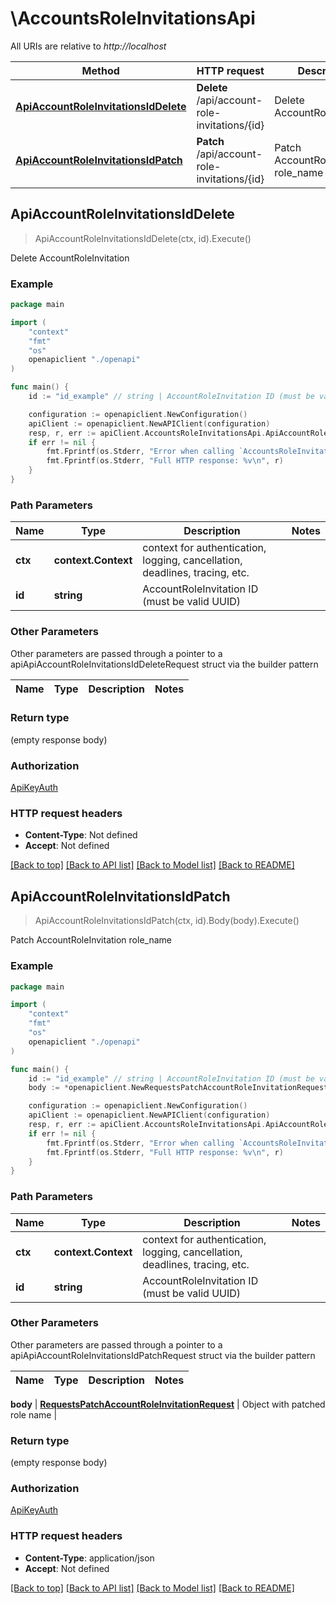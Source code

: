 # \AccountsRoleInvitationsApi

All URIs are relative to *http://localhost*

Method | HTTP request | Description
------------- | ------------- | -------------
[**ApiAccountRoleInvitationsIdDelete**](AccountsRoleInvitationsApi.md#ApiAccountRoleInvitationsIdDelete) | **Delete** /api/account-role-invitations/{id} | Delete AccountRoleInvitation
[**ApiAccountRoleInvitationsIdPatch**](AccountsRoleInvitationsApi.md#ApiAccountRoleInvitationsIdPatch) | **Patch** /api/account-role-invitations/{id} | Patch AccountRoleInvitation role_name



## ApiAccountRoleInvitationsIdDelete

> ApiAccountRoleInvitationsIdDelete(ctx, id).Execute()

Delete AccountRoleInvitation



### Example

```go
package main

import (
    "context"
    "fmt"
    "os"
    openapiclient "./openapi"
)

func main() {
    id := "id_example" // string | AccountRoleInvitation ID (must be valid UUID)

    configuration := openapiclient.NewConfiguration()
    apiClient := openapiclient.NewAPIClient(configuration)
    resp, r, err := apiClient.AccountsRoleInvitationsApi.ApiAccountRoleInvitationsIdDelete(context.Background(), id).Execute()
    if err != nil {
        fmt.Fprintf(os.Stderr, "Error when calling `AccountsRoleInvitationsApi.ApiAccountRoleInvitationsIdDelete``: %v\n", err)
        fmt.Fprintf(os.Stderr, "Full HTTP response: %v\n", r)
    }
}
```

### Path Parameters


Name | Type | Description  | Notes
------------- | ------------- | ------------- | -------------
**ctx** | **context.Context** | context for authentication, logging, cancellation, deadlines, tracing, etc.
**id** | **string** | AccountRoleInvitation ID (must be valid UUID) | 

### Other Parameters

Other parameters are passed through a pointer to a apiApiAccountRoleInvitationsIdDeleteRequest struct via the builder pattern


Name | Type | Description  | Notes
------------- | ------------- | ------------- | -------------


### Return type

 (empty response body)

### Authorization

[ApiKeyAuth](../README.md#ApiKeyAuth)

### HTTP request headers

- **Content-Type**: Not defined
- **Accept**: Not defined

[[Back to top]](#) [[Back to API list]](../README.md#documentation-for-api-endpoints)
[[Back to Model list]](../README.md#documentation-for-models)
[[Back to README]](../README.md)


## ApiAccountRoleInvitationsIdPatch

> ApiAccountRoleInvitationsIdPatch(ctx, id).Body(body).Execute()

Patch AccountRoleInvitation role_name



### Example

```go
package main

import (
    "context"
    "fmt"
    "os"
    openapiclient "./openapi"
)

func main() {
    id := "id_example" // string | AccountRoleInvitation ID (must be valid UUID)
    body := *openapiclient.NewRequestsPatchAccountRoleInvitationRequest() // RequestsPatchAccountRoleInvitationRequest | Object with patched role name

    configuration := openapiclient.NewConfiguration()
    apiClient := openapiclient.NewAPIClient(configuration)
    resp, r, err := apiClient.AccountsRoleInvitationsApi.ApiAccountRoleInvitationsIdPatch(context.Background(), id).Body(body).Execute()
    if err != nil {
        fmt.Fprintf(os.Stderr, "Error when calling `AccountsRoleInvitationsApi.ApiAccountRoleInvitationsIdPatch``: %v\n", err)
        fmt.Fprintf(os.Stderr, "Full HTTP response: %v\n", r)
    }
}
```

### Path Parameters


Name | Type | Description  | Notes
------------- | ------------- | ------------- | -------------
**ctx** | **context.Context** | context for authentication, logging, cancellation, deadlines, tracing, etc.
**id** | **string** | AccountRoleInvitation ID (must be valid UUID) | 

### Other Parameters

Other parameters are passed through a pointer to a apiApiAccountRoleInvitationsIdPatchRequest struct via the builder pattern


Name | Type | Description  | Notes
------------- | ------------- | ------------- | -------------

 **body** | [**RequestsPatchAccountRoleInvitationRequest**](RequestsPatchAccountRoleInvitationRequest.md) | Object with patched role name | 

### Return type

 (empty response body)

### Authorization

[ApiKeyAuth](../README.md#ApiKeyAuth)

### HTTP request headers

- **Content-Type**: application/json
- **Accept**: Not defined

[[Back to top]](#) [[Back to API list]](../README.md#documentation-for-api-endpoints)
[[Back to Model list]](../README.md#documentation-for-models)
[[Back to README]](../README.md)

